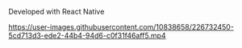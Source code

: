 Developed with React Native

https://user-images.githubusercontent.com/10838658/226732450-5cd713d3-ede2-44b4-94d6-c0f31f46aff5.mp4

